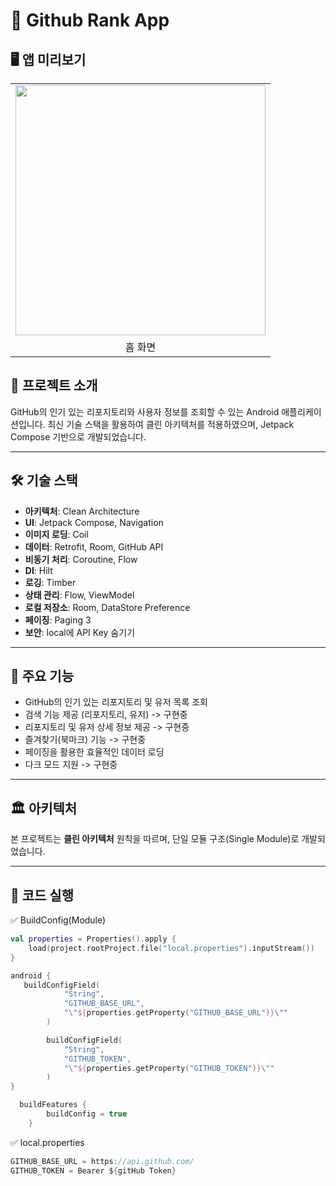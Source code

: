 # 📖 Github Rank App

## 🖥️ 앱 미리보기

<table>
  <tr>
        <td><img src="https://github.com/user-attachments/assets/ec88d0cf-ed60-458a-b8ac-337e3c58a110" width="400"/></td>
  </tr>
  <tr>
    <td align="center">홈 화면</td>
  </tr>
</table>

## 📌 프로젝트 소개
GitHub의 인기 있는 리포지토리와 사용자 정보를 조회할 수 있는 Android 애플리케이션입니다. 최신 기술 스택을 활용하여 클린 아키텍처를 적용하였으며, Jetpack Compose 기반으로 개발되었습니다.

---

## 🛠 기술 스택
- **아키텍처**: Clean Architecture
- **UI**: Jetpack Compose, Navigation
- **이미지 로딩**: Coil
- **데이터**: Retrofit, Room, GitHub API
- **비동기 처리**: Coroutine, Flow
- **DI**: Hilt
- **로깅**: Timber
- **상태 관리**: Flow, ViewModel
- **로컬 저장소**: Room, DataStore Preference
- **페이징**: Paging 3
- **보안**: local에 API Key 숨기기

---

## 📱 주요 기능
- GitHub의 인기 있는 리포지토리 및 유저 목록 조회
- 검색 기능 제공 (리포지토리, 유저) -> 구현중
- 리포지토리 및 유저 상세 정보 제공 -> 구현중
- 즐겨찾기(북마크) 기능 -> 구현중
- 페이징을 활용한 효율적인 데이터 로딩
- 다크 모드 지원 -> 구현중

 ---

## 🏛 아키텍처
본 프로젝트는 **클린 아키텍처** 원칙을 따르며, 단일 모듈 구조(Single Module)로 개발되었습니다.  

---

## 🚀 코드 실행
✅ BuildConfig(Module) 

``` kotlin
val properties = Properties().apply {
    load(project.rootProject.file("local.properties").inputStream())
}

android {
   buildConfigField(
            "String",
            "GITHUB_BASE_URL",
            "\"${properties.getProperty("GITHUB_BASE_URL")}\""
        )

        buildConfigField(
            "String",
            "GITHUB_TOKEN",
            "\"${properties.getProperty("GITHUB_TOKEN")}\""
        )
}

  buildFeatures {
        buildConfig = true
    }

```

✅ local.properties

``` kotlin
GITHUB_BASE_URL = https://api.github.com/
GITHUB_TOKEN = Bearer ${gitHub Token}
```

